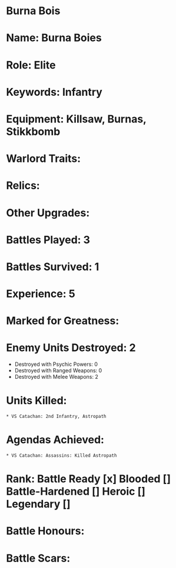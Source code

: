 # Burna Bois

# Name: Burna Boies
# Role: Elite
# Keywords: Infantry
# Equipment: Killsaw, Burnas, Stikkbomb
# Warlord Traits:
# Relics:
# Other Upgrades:

# Battles Played: 3
# Battles Survived: 1
# Experience: 5
# Marked for Greatness:
# Enemy Units Destroyed: 2
  * Destroyed with Psychic Powers: 0 
  * Destroyed with Ranged Weapons: 0 
  * Destroyed with Melee Weapons: 2
# Units Killed: 
    * VS Catachan: 2nd Infantry, Astropath
# Agendas Achieved:
    * VS Catachan: Assassins: Killed Astropath

# Rank: Battle Ready [x] Blooded [] Battle-Hardened [] Heroic [] Legendary []

# Battle Honours: 
# Battle Scars: